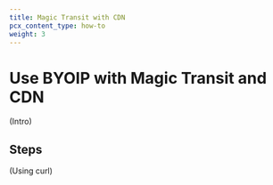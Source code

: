 ```yaml
---
title: Magic Transit with CDN
pcx_content_type: how-to
weight: 3
---
```


# Use BYOIP with Magic Transit and CDN

(Intro)

## Steps

(Using curl)